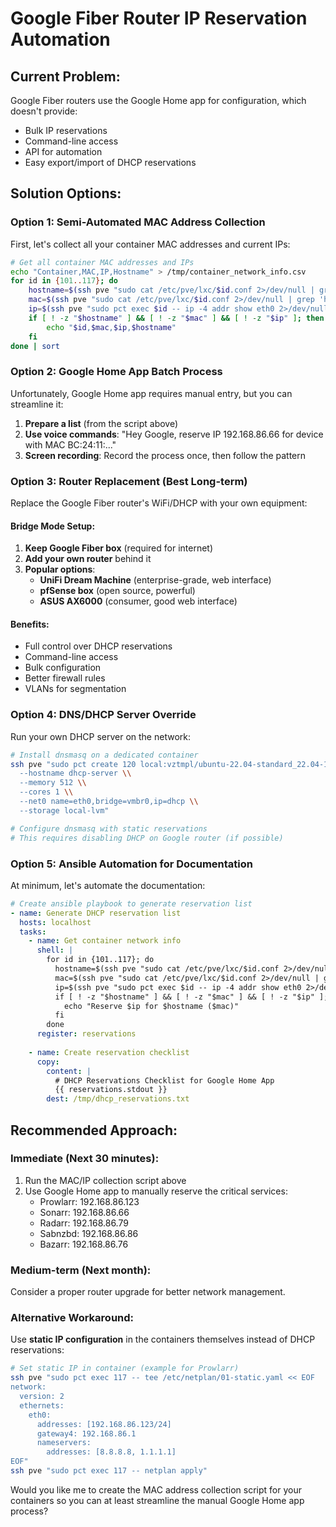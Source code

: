 # Google Fiber Router IP Reservation Automation

## Current Problem:
Google Fiber routers use the Google Home app for configuration, which doesn't provide:
- Bulk IP reservations
- Command-line access
- API for automation
- Easy export/import of DHCP reservations

## Solution Options:

### Option 1: Semi-Automated MAC Address Collection
First, let's collect all your container MAC addresses and current IPs:

```bash
# Get all container MAC addresses and IPs
echo "Container,MAC,IP,Hostname" > /tmp/container_network_info.csv
for id in {101..117}; do
    hostname=$(ssh pve "sudo cat /etc/pve/lxc/$id.conf 2>/dev/null | grep 'hostname:' | cut -d' ' -f2")
    mac=$(ssh pve "sudo cat /etc/pve/lxc/$id.conf 2>/dev/null | grep 'hwaddr=' | sed 's/.*hwaddr=\([^,]*\).*/\1/'")
    ip=$(ssh pve "sudo pct exec $id -- ip -4 addr show eth0 2>/dev/null | grep inet | awk '{print \$2}' | cut -d/ -f1")
    if [ ! -z "$hostname" ] && [ ! -z "$mac" ] && [ ! -z "$ip" ]; then
        echo "$id,$mac,$ip,$hostname"
    fi
done | sort
```

### Option 2: Google Home App Batch Process
Unfortunately, Google Home app requires manual entry, but you can streamline it:

1. **Prepare a list** (from the script above)
2. **Use voice commands**: "Hey Google, reserve IP 192.168.86.66 for device with MAC BC:24:11:..."
3. **Screen recording**: Record the process once, then follow the pattern

### Option 3: Router Replacement (Best Long-term)
Replace the Google Fiber router's WiFi/DHCP with your own equipment:

#### Bridge Mode Setup:
1. **Keep Google Fiber box** (required for internet)
2. **Add your own router** behind it
3. **Popular options**:
   - **UniFi Dream Machine** (enterprise-grade, web interface)
   - **pfSense box** (open source, powerful)
   - **ASUS AX6000** (consumer, good web interface)

#### Benefits:
- Full control over DHCP reservations
- Command-line access
- Bulk configuration
- Better firewall rules
- VLANs for segmentation

### Option 4: DNS/DHCP Server Override
Run your own DHCP server on the network:

```bash
# Install dnsmasq on a dedicated container
ssh pve "sudo pct create 120 local:vztmpl/ubuntu-22.04-standard_22.04-1_amd64.tar.zst \\
  --hostname dhcp-server \\
  --memory 512 \\
  --cores 1 \\
  --net0 name=eth0,bridge=vmbr0,ip=dhcp \\
  --storage local-lvm"

# Configure dnsmasq with static reservations
# This requires disabling DHCP on Google router (if possible)
```

### Option 5: Ansible Automation for Documentation
At minimum, let's automate the documentation:

```yaml
# Create ansible playbook to generate reservation list
- name: Generate DHCP reservation list
  hosts: localhost
  tasks:
    - name: Get container network info
      shell: |
        for id in {101..117}; do
          hostname=$(ssh pve "sudo cat /etc/pve/lxc/$id.conf 2>/dev/null | grep 'hostname:' | cut -d' ' -f2")
          mac=$(ssh pve "sudo cat /etc/pve/lxc/$id.conf 2>/dev/null | grep 'hwaddr=' | sed 's/.*hwaddr=\\([^,]*\\).*/\\1/'")
          ip=$(ssh pve "sudo pct exec $id -- ip -4 addr show eth0 2>/dev/null | grep inet | awk '{print $2}' | cut -d/ -f1")
          if [ ! -z "$hostname" ] && [ ! -z "$mac" ] && [ ! -z "$ip" ]; then
            echo "Reserve $ip for $hostname ($mac)"
          fi
        done
      register: reservations
    
    - name: Create reservation checklist
      copy:
        content: |
          # DHCP Reservations Checklist for Google Home App
          {{ reservations.stdout }}
        dest: /tmp/dhcp_reservations.txt
```

## Recommended Approach:

### Immediate (Next 30 minutes):
1. Run the MAC/IP collection script above
2. Use Google Home app to manually reserve the critical services:
   - Prowlarr: 192.168.86.123
   - Sonarr: 192.168.86.66  
   - Radarr: 192.168.86.79
   - Sabnzbd: 192.168.86.86
   - Bazarr: 192.168.86.76

### Medium-term (Next month):
Consider a proper router upgrade for better network management.

### Alternative Workaround:
Use **static IP configuration** in the containers themselves instead of DHCP reservations:

```bash
# Set static IP in container (example for Prowlarr)
ssh pve "sudo pct exec 117 -- tee /etc/netplan/01-static.yaml << EOF
network:
  version: 2
  ethernets:
    eth0:
      addresses: [192.168.86.123/24]
      gateway4: 192.168.86.1
      nameservers:
        addresses: [8.8.8.8, 1.1.1.1]
EOF"
ssh pve "sudo pct exec 117 -- netplan apply"
```

Would you like me to create the MAC address collection script for your containers so you can at least streamline the manual Google Home app process?
